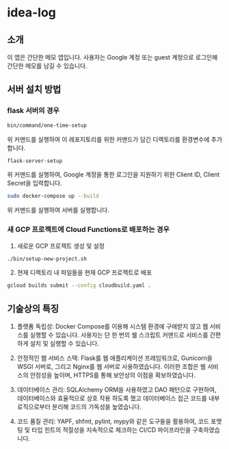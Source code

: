 # idea-log

## 소개

이 앱은 간단한 메모 앱입니다. 사용자는 Google 계정 또는 guest 계정으로 로그인해 간단한 메모를 남길 수 있습니다.

## 서버 설치 방법

### flask 서버의 경우

```bash
bin/command/one-time-setup
```

위 커맨드를 실행하여 이 레포지토리를 위한 커맨드가 담긴 디렉토리를 환경변수에 추가합니다.

```bash
flask-server-setup
```

위 커맨드를 실행하여, Google 계정을 통한 로그인을 지원하기 위한 Client ID, Client Secret을 입력합니다.

```bash
sudo docker-compose up --build
```

위 커맨드를 실행하여 서버를 실행합니다.

### 새 GCP 프로젝트에 Cloud Functions로 배포하는 경우

1. 새로운 GCP 프로젝트 생성 및 설정

```bash
./bin/setup-new-project.sh
```

2. 현재 디렉토리 내 파일들을 현재 GCP 프로젝트로 배포

```bash
gcloud builds submit --config cloudbuild.yaml .
```


## 기술상의 특징

1. 플랫폼 독립성: Docker Compose를 이용해 시스템 환경에 구애받지 않고 웹 서비스를 실행할 수 있습니다. 사용자는 단 한 번의 쉘 스크립트 커맨드로 서비스를 간편하게 설치 및 실행할 수 있습니다.

2. 안정적인 웹 서비스 스택: Flask를 웹 애플리케이션 프레임워크로, Gunicorn을 WSGI 서버로, 그리고 Nginx를 웹 서버로 사용하였습니다. 이러한 조합은 웹 서비스의 안정성을 높이며, HTTPS를 통해 보안상의 이점을 확보하였습니다.

3. 데이터베이스 관리: SQLAlchemy ORM을 사용하였고 DAO 패턴으로 구현하여, 데이터베이스와 효율적으로 상호 작용 하도록 했고 데이터베이스 접근 코드를 내부 로직으로부터 분리해 코드의 가독성을 높였습니다.

4. 코드 품질 관리: YAPF, shfmt, pylint, mypy와 같은 도구들을 활용하여, 코드 포맷팅 및 타입 힌트의 적절성을 지속적으로 체크하는 CI/CD 파이프라인을 구축하였습니다.
